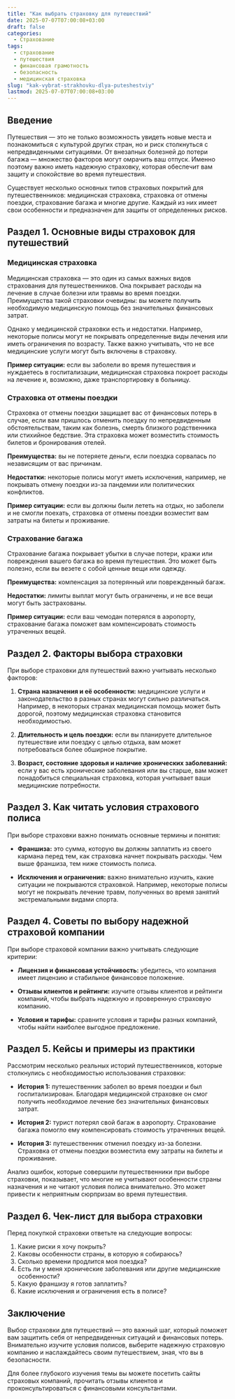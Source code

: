 ```yaml
---
title: "Как выбрать страховку для путешествий"
date: 2025-07-07T07:00:08+03:00
draft: false
categories:
  - Страхование
tags:
  - страхование
  - путешествия
  - финансовая грамотность
  - безопасность
  - медицинская страховка
slug: "kak-vybrat-strakhovku-dlya-puteshestviy"
lastmod: 2025-07-07T07:00:08+03:00
---
```


## Введение

Путешествия — это не только возможность увидеть новые места и познакомиться с культурой других стран, но и риск столкнуться с непредвиденными ситуациями. От внезапных болезней до потери багажа — множество факторов могут омрачить ваш отпуск. Именно поэтому важно иметь надежную страховку, которая обеспечит вам защиту и спокойствие во время путешествия.

Существует несколько основных типов страховых покрытий для путешественников: медицинская страховка, страховка от отмены поездки, страхование багажа и многие другие. Каждый из них имеет свои особенности и предназначен для защиты от определенных рисков.

## Раздел 1. Основные виды страховок для путешествий

### Медицинская страховка

Медицинская страховка — это один из самых важных видов страхования для путешественников. Она покрывает расходы на лечение в случае болезни или травмы во время поездки. Преимущества такой страховки очевидны: вы можете получить необходимую медицинскую помощь без значительных финансовых затрат.

Однако у медицинской страховки есть и недостатки. Например, некоторые полисы могут не покрывать определенные виды лечения или иметь ограничения по возрасту. Также важно учитывать, что не все медицинские услуги могут быть включены в страховку.

**Пример ситуации:** если вы заболели во время путешествия и нуждаетесь в госпитализации, медицинская страховка покроет расходы на лечение и, возможно, даже транспортировку в больницу.

### Страховка от отмены поездки

Страховка от отмены поездки защищает вас от финансовых потерь в случае, если вам пришлось отменить поездку по непредвиденным обстоятельствам, таким как болезнь, смерть близкого родственника или стихийное бедствие. Эта страховка может возместить стоимость билетов и бронирования отелей.

**Преимущества:** вы не потеряете деньги, если поездка сорвалась по независящим от вас причинам.

**Недостатки:** некоторые полисы могут иметь исключения, например, не покрывать отмену поездки из-за пандемии или политических конфликтов.

**Пример ситуации:** если вы должны были лететь на отдых, но заболели и не смогли поехать, страховка от отмены поездки возместит вам затраты на билеты и проживание.

### Страхование багажа

Страхование багажа покрывает убытки в случае потери, кражи или повреждения вашего багажа во время путешествия. Это может быть полезно, если вы везете с собой ценные вещи или одежду.

**Преимущества:** компенсация за потерянный или поврежденный багаж.

**Недостатки:** лимиты выплат могут быть ограничены, и не все вещи могут быть застрахованы.

**Пример ситуации:** если ваш чемодан потерялся в аэропорту, страхование багажа поможет вам компенсировать стоимость утраченных вещей.

## Раздел 2. Факторы выбора страховки

При выборе страховки для путешествий важно учитывать несколько факторов:

1. **Страна назначения и её особенности:** медицинские услуги и законодательство в разных странах могут сильно различаться. Например, в некоторых странах медицинская помощь может быть дорогой, поэтому медицинская страховка становится необходимостью.

2. **Длительность и цель поездки:** если вы планируете длительное путешествие или поездку с целью отдыха, вам может потребоваться более обширное покрытие.

3. **Возраст, состояние здоровья и наличие хронических заболеваний:** если у вас есть хронические заболевания или вы старше, вам может понадобиться специальная страховка, которая учитывает ваши медицинские потребности.

## Раздел 3. Как читать условия страхового полиса

При выборе страховки важно понимать основные термины и понятия:

- **Франшиза:** это сумма, которую вы должны заплатить из своего кармана перед тем, как страховка начнет покрывать расходы. Чем выше франшиза, тем ниже стоимость полиса.

- **Исключения и ограничения:** важно внимательно изучить, какие ситуации не покрываются страховкой. Например, некоторые полисы могут не покрывать лечение травм, полученных во время занятий экстремальными видами спорта.

## Раздел 4. Советы по выбору надежной страховой компании

При выборе страховой компании важно учитывать следующие критерии:

- **Лицензия и финансовая устойчивость:** убедитесь, что компания имеет лицензию и стабильное финансовое положение.

- **Отзывы клиентов и рейтинги:** изучите отзывы клиентов и рейтинги компаний, чтобы выбрать надежную и проверенную страховую компанию.

- **Условия и тарифы:** сравните условия и тарифы разных компаний, чтобы найти наиболее выгодное предложение.

## Раздел 5. Кейсы и примеры из практики

Рассмотрим несколько реальных историй путешественников, которые столкнулись с необходимостью использования страховки:

- **История 1:** путешественник заболел во время поездки и был госпитализирован. Благодаря медицинской страховке он смог получить необходимое лечение без значительных финансовых затрат.

- **История 2:** турист потерял свой багаж в аэропорту. Страхование багажа помогло ему компенсировать стоимость утраченных вещей.

- **История 3:** путешественник отменил поездку из-за болезни. Страховка от отмены поездки возместила ему затраты на билеты и проживание.

Анализ ошибок, которые совершили путешественники при выборе страховки, показывает, что многие не учитывают особенности страны назначения и не читают условия полиса внимательно. Это может привести к неприятным сюрпризам во время путешествия.

## Раздел 6. Чек-лист для выбора страховки

Перед покупкой страховки ответьте на следующие вопросы:

1. Какие риски я хочу покрыть?
2. Каковы особенности страны, в которую я собираюсь?
3. Сколько времени продлится моя поездка?
4. Есть ли у меня хронические заболевания или другие медицинские особенности?
5. Какую франшизу я готов заплатить?
6. Какие исключения и ограничения есть в полисе?

## Заключение

Выбор страховки для путешествий — это важный шаг, который поможет вам защитить себя от непредвиденных ситуаций и финансовых потерь. Внимательно изучите условия полисов, выберите надежную страховую компанию и наслаждайтесь своим путешествием, зная, что вы в безопасности.

Для более глубокого изучения темы вы можете посетить сайты страховых компаний, прочитать отзывы клиентов и проконсультироваться с финансовыми консультантами.
